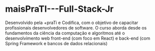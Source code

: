 # maisPraTI---Full-Stack-Jr
Desenvolvido pela +praTi e Codifica, com o objetivo de capacitar profissionais desenvolvedores de software. O curso aborda desde os fundamentos da ciência da computação e algoritmos até o desenvolvimento web front-end (com foco em React) e back-end (com Spring Framework e bancos de dados relacionais)
